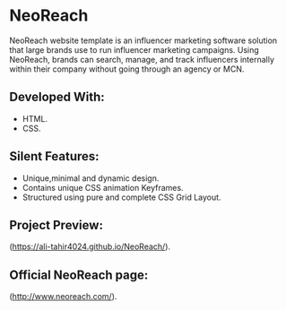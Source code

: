 # NeoReach

NeoReach website template is an influencer marketing software solution that large brands use to run influencer marketing campaigns.
Using NeoReach, brands can search, manage, and track influencers internally within their company without going through an agency or MCN.

## Developed With:

* HTML.
* CSS.

## Silent Features:

* Unique,minimal and dynamic design.
* Contains unique CSS animation Keyframes.
* Structured using pure and complete CSS Grid Layout.

## Project Preview:

(https://ali-tahir4024.github.io/NeoReach/).

## Official NeoReach page:

(http://www.neoreach.com/).
